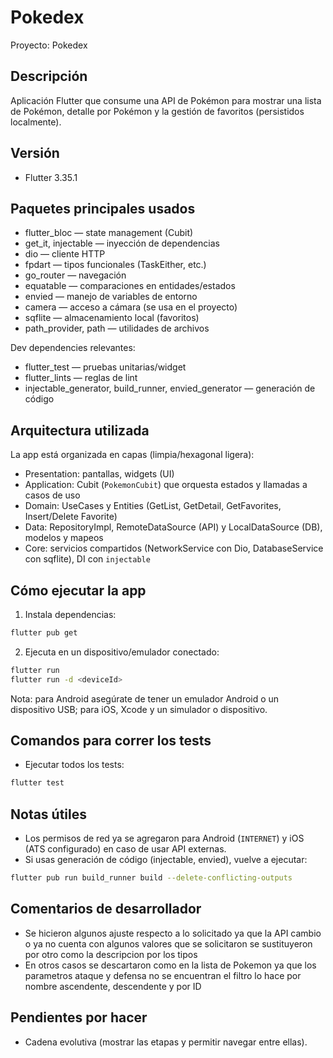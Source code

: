 # Pokedex

Proyecto: Pokedex

## Descripción

Aplicación Flutter que consume una API de Pokémon para mostrar una lista de Pokémon, detalle por Pokémon y la gestión de favoritos (persistidos localmente).

## Versión

- Flutter 3.35.1

## Paquetes principales usados

- flutter_bloc — state management (Cubit)
- get_it, injectable — inyección de dependencias
- dio — cliente HTTP
- fpdart — tipos funcionales (TaskEither, etc.)
- go_router — navegación
- equatable — comparaciones en entidades/estados
- envied — manejo de variables de entorno
- camera — acceso a cámara (se usa en el proyecto)
- sqflite — almacenamiento local (favoritos)
- path_provider, path — utilidades de archivos

Dev dependencies relevantes:

- flutter_test — pruebas unitarias/widget
- flutter_lints — reglas de lint
- injectable_generator, build_runner, envied_generator — generación de código

## Arquitectura utilizada

La app está organizada en capas (limpia/hexagonal ligera):

- Presentation: pantallas, widgets (UI)
- Application: Cubit (`PokemonCubit`) que orquesta estados y llamadas a casos de uso
- Domain: UseCases y Entities (GetList, GetDetail, GetFavorites, Insert/Delete Favorite)
- Data: RepositoryImpl, RemoteDataSource (API) y LocalDataSource (DB), modelos y mapeos
- Core: servicios compartidos (NetworkService con Dio, DatabaseService con sqflite), DI con `injectable`

## Cómo ejecutar la app

1. Instala dependencias:

```bash
flutter pub get
```

2. Ejecuta en un dispositivo/emulador conectado:

```bash
flutter run
flutter run -d <deviceId>
```

Nota: para Android asegúrate de tener un emulador Android o un dispositivo USB; para iOS, Xcode y un simulador o dispositivo.

## Comandos para correr los tests

- Ejecutar todos los tests:

```bash
flutter test
```

## Notas útiles

- Los permisos de red ya se agregaron para Android (`INTERNET`) y iOS (ATS configurado) en caso de usar API externas.
- Si usas generación de código (injectable, envied), vuelve a ejecutar:

```bash
flutter pub run build_runner build --delete-conflicting-outputs
```

## Comentarios de desarrollador

- Se hicieron algunos ajuste respecto a lo solicitado ya que la API cambio o ya no cuenta con algunos valores que se solicitaron se sustituyeron por otro como la descripcion por los tipos
- En otros casos se descartaron como en la lista de Pokemon ya que los parametros ataque y defensa no se encuentran el filtro lo hace por nombre ascendente, descendente y por ID

## Pendientes por hacer

- Cadena evolutiva (mostrar las etapas y permitir navegar entre ellas).
